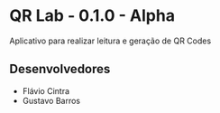 # QR Lab - 0.1.0 - Alpha

Aplicativo para realizar leitura e geração de QR Codes

## Desenvolvedores

- Flávio Cintra
- Gustavo Barros
